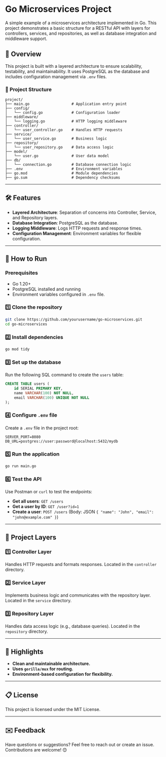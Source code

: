 
# Go Microservices Project

A simple example of a microservices architecture implemented in Go. This project demonstrates a basic structure for a RESTful API with layers for controllers, services, and repositories, as well as database integration and middleware support.

## 📖 Overview
This project is built with a layered architecture to ensure scalability, testability, and maintainability. It uses PostgreSQL as the database and includes configuration management via `.env` files.

### 📂 Project Structure
```
project/
├── main.go                   # Application entry point
├── config/
│   └── config.go             # Configuration loader
├── middleware/
│   └── logging.go            # HTTP logging middleware
├── controller/
│   └── user_controller.go    # Handles HTTP requests
├── service/
│   └── user_service.go       # Business logic
├── repository/
│   └── user_repository.go    # Data access logic
├── model/
│   └── user.go               # User data model
├── db/
│   └── connection.go         # Database connection logic
├── .env                      # Environment variables
├── go.mod                    # Module dependencies
├── go.sum                    # Dependency checksums
```

---

## 🛠️ Features
- **Layered Architecture**: Separation of concerns into Controller, Service, and Repository layers.
- **Database Integration**: PostgreSQL as the database.
- **Logging Middleware**: Logs HTTP requests and response times.
- **Configuration Management**: Environment variables for flexible configuration.

---

## 🚀 How to Run

### Prerequisites
- Go 1.20+
- PostgreSQL installed and running
- Environment variables configured in `.env` file.

### 1️⃣ Clone the repository
```bash
git clone https://github.com/yourusername/go-microservices.git
cd go-microservices
```

### 2️⃣ Install dependencies
```bash
go mod tidy
```

### 3️⃣ Set up the database
Run the following SQL command to create the `users` table:
```sql
CREATE TABLE users (
    id SERIAL PRIMARY KEY,
    name VARCHAR(100) NOT NULL,
    email VARCHAR(100) UNIQUE NOT NULL
);
```

### 4️⃣ Configure `.env` file
Create a `.env` file in the project root:
```env
SERVER_PORT=8080
DB_URL=postgres://user:password@localhost:5432/mydb
```

### 5️⃣ Run the application
```bash
go run main.go
```

### 6️⃣ Test the API
Use Postman or `curl` to test the endpoints:
- **Get all users**: `GET /users`
- **Get a user by ID**: `GET /user?id=1`
- **Create a user**: `POST /users` (Body: JSON `{ "name": "John", "email": "john@example.com" }`)

---

## 🧩 Project Layers

### 1️⃣ Controller Layer
Handles HTTP requests and formats responses. Located in the `controller` directory.

### 2️⃣ Service Layer
Implements business logic and communicates with the repository layer. Located in the `service` directory.

### 3️⃣ Repository Layer
Handles data access logic (e.g., database queries). Located in the `repository` directory.

---

## 🌟 Highlights
- **Clean and maintainable architecture.**
- **Uses `gorilla/mux` for routing.**
- **Environment-based configuration for flexibility.**

---

## 📋 License
This project is licensed under the MIT License.

---

## ✉️ Feedback
Have questions or suggestions? Feel free to reach out or create an issue. Contributions are welcome! 😊
